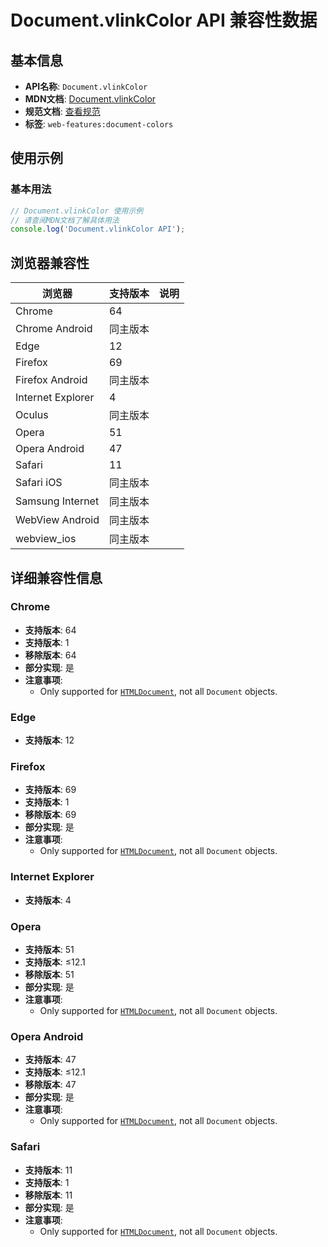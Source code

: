 # Document.vlinkColor API 兼容性数据

## 基本信息

- **API名称**: `Document.vlinkColor`
- **MDN文档**: [Document.vlinkColor](https://developer.mozilla.org/docs/Web/API/Document/vlinkColor)
- **规范文档**: [查看规范](https://html.spec.whatwg.org/multipage/obsolete.html#dom-document-vlinkcolor)
- **标签**: `web-features:document-colors`

## 使用示例

### 基本用法

```javascript
// Document.vlinkColor 使用示例
// 请查阅MDN文档了解具体用法
console.log('Document.vlinkColor API');
```

## 浏览器兼容性

| 浏览器 | 支持版本 | 说明 |
|--------|----------|------|
| Chrome | 64 |  |
| Chrome Android | 同主版本 |  |
| Edge | 12 |  |
| Firefox | 69 |  |
| Firefox Android | 同主版本 |  |
| Internet Explorer | 4 |  |
| Oculus | 同主版本 |  |
| Opera | 51 |  |
| Opera Android | 47 |  |
| Safari | 11 |  |
| Safari iOS | 同主版本 |  |
| Samsung Internet | 同主版本 |  |
| WebView Android | 同主版本 |  |
| webview_ios | 同主版本 |  |

## 详细兼容性信息

### Chrome

- **支持版本**: 64
- **支持版本**: 1
- **移除版本**: 64
- **部分实现**: 是
- **注意事项**:
  - Only supported for [`HTMLDocument`](https://developer.mozilla.org/docs/Web/API/HTMLDocument), not all `Document` objects.

### Edge

- **支持版本**: 12

### Firefox

- **支持版本**: 69
- **支持版本**: 1
- **移除版本**: 69
- **部分实现**: 是
- **注意事项**:
  - Only supported for [`HTMLDocument`](https://developer.mozilla.org/docs/Web/API/HTMLDocument), not all `Document` objects.

### Internet Explorer

- **支持版本**: 4

### Opera

- **支持版本**: 51
- **支持版本**: ≤12.1
- **移除版本**: 51
- **部分实现**: 是
- **注意事项**:
  - Only supported for [`HTMLDocument`](https://developer.mozilla.org/docs/Web/API/HTMLDocument), not all `Document` objects.

### Opera Android

- **支持版本**: 47
- **支持版本**: ≤12.1
- **移除版本**: 47
- **部分实现**: 是
- **注意事项**:
  - Only supported for [`HTMLDocument`](https://developer.mozilla.org/docs/Web/API/HTMLDocument), not all `Document` objects.

### Safari

- **支持版本**: 11
- **支持版本**: 1
- **移除版本**: 11
- **部分实现**: 是
- **注意事项**:
  - Only supported for [`HTMLDocument`](https://developer.mozilla.org/docs/Web/API/HTMLDocument), not all `Document` objects.

